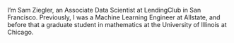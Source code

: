 I’m Sam Ziegler, an Associate Data Scientist at LendingClub in San Francisco. Previously, I was a Machine Learning Engineer at Allstate, and before that a graduate student in mathematics at the University of Illinois at Chicago.

